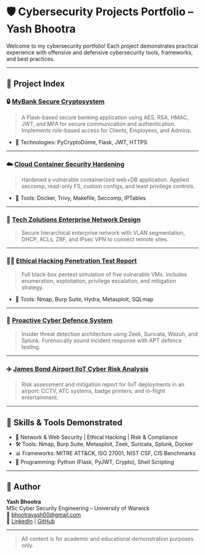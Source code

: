 # 🛡️ Cybersecurity Projects Portfolio – Yash Bhootra

Welcome to my cybersecurity portfolio! Each project demonstrates practical experience with offensive and defensive cybersecurity tools, frameworks, and best practices.

---

## 📂 Project Index

### 🔒 [MyBank Secure Cryptosystem](./MyBank-Cryptosystem)
> A Flask-based secure banking application using AES, RSA, HMAC, JWT, and MFA for secure communication and authentication. Implements role-based access for Clients, Employees, and Admins.

- 🧪 Technologies: PyCryptoDome, Flask, JWT, HTTPS

---

### ☁️ [Cloud Container Security Hardening](./Cloud-Container-Security)
> Hardened a vulnerable containerized web+DB application. Applied seccomp, read-only FS, custom configs, and least privilege controls.

- 🔐 Tools: Docker, Trivy, Makefile, Seccomp, IPTables

---

### 🏢 [Tech Zolutions Enterprise Network Design](./Tech-Zolutions-Network-Project)
> Secure hierarchical enterprise network with VLAN segmentation, DHCP, ACLs, ZBF, and IPsec VPN to connect remote sites.


---

### 👨‍💻 [Ethical Hacking Penetration Test Report](./Ethical-Hacking-PenTest-Report)
> Full black-box pentest simulation of five vulnerable VMs. Includes enumeration, exploitation, privilege escalation, and mitigation strategy.

- 🔧 Tools: Nmap, Burp Suite, Hydra, Metasploit, SQLmap

---

### 🧩 [Proactive Cyber Defence System ](./Proactive-Cyber-Defence)
> Insider threat detection architecture using Zeek, Suricata, Wazuh, and Splunk. Forensically sound incident response with APT defence testing.


---

### ✈️ [James Bond Airport IIoT Cyber Risk Analysis](./JamesBond-IIoT-Assessment)
> Risk assessment and mitigation report for IIoT deployments in an airport: CCTV, ATC systems, badge printers, and in-flight entertainment.

---

## 🔧 Skills & Tools Demonstrated

- 🔐 Network & Web Security | Ethical Hacking | Risk & Compliance
- 🛠️ Tools: Nmap, Burp Suite, Metasploit, Zeek, Suricata, Splunk, Docker
- 📊 Frameworks: MITRE ATT&CK, ISO 27001, NIST CSF, CIS Benchmarks
- 🧰 Programming: Python (Flask, PyJWT, Crypto), Shell Scripting

---

## 👤 Author

**Yash Bhootra**  
MSc Cyber Security Engineering – University of Warwick  
📧 bhootrayash00@gmail.com  
🔗 [LinkedIn](https://www.linkedin.com/in/yash-bhootra09) | [GitHub](https://github.com/2smooth4u)

---

> All content is for academic and educational demonstration purposes only.
